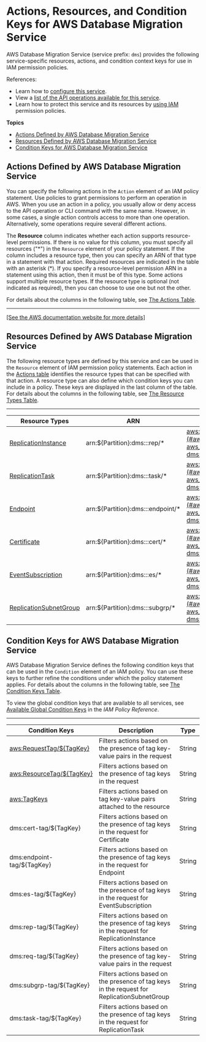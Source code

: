 # Actions, Resources, and Condition Keys for AWS Database Migration Service<a name="list_awsdatabasemigrationservice"></a>

AWS Database Migration Service \(service prefix: `dms`\) provides the following service\-specific resources, actions, and condition context keys for use in IAM permission policies\.

References:
+ Learn how to [configure this service](https://docs.aws.amazon.com/dms/latest/userguide/)\.
+ View a [list of the API operations available for this service](https://docs.aws.amazon.com/dms/latest/APIReference/)\.
+ Learn how to protect this service and its resources by [using IAM](https://docs.aws.amazon.com/dms/latest/userguide/CHAP_Security.IAMPermissions.html) permission policies\.

**Topics**
+ [Actions Defined by AWS Database Migration Service](#awsdatabasemigrationservice-actions-as-permissions)
+ [Resources Defined by AWS Database Migration Service](#awsdatabasemigrationservice-resources-for-iam-policies)
+ [Condition Keys for AWS Database Migration Service](#awsdatabasemigrationservice-policy-keys)

## Actions Defined by AWS Database Migration Service<a name="awsdatabasemigrationservice-actions-as-permissions"></a>

You can specify the following actions in the `Action` element of an IAM policy statement\. Use policies to grant permissions to perform an operation in AWS\. When you use an action in a policy, you usually allow or deny access to the API operation or CLI command with the same name\. However, in some cases, a single action controls access to more than one operation\. Alternatively, some operations require several different actions\.

The **Resource** column indicates whether each action supports resource\-level permissions\. If there is no value for this column, you must specify all resources \("\*"\) in the `Resource` element of your policy statement\. If the column includes a resource type, then you can specify an ARN of that type in a statement with that action\. Required resources are indicated in the table with an asterisk \(\*\)\. If you specify a resource\-level permission ARN in a statement using this action, then it must be of this type\. Some actions support multiple resource types\. If the resource type is optional \(not indicated as required\), then you can choose to use one but not the other\.

For details about the columns in the following table, see [The Actions Table](reference_policies_actions-resources-contextkeys.md#actions_table)\.


****  
[\[See the AWS documentation website for more details\]](http://docs.aws.amazon.com/IAM/latest/UserGuide/list_awsdatabasemigrationservice.html)

## Resources Defined by AWS Database Migration Service<a name="awsdatabasemigrationservice-resources-for-iam-policies"></a>

The following resource types are defined by this service and can be used in the `Resource` element of IAM permission policy statements\. Each action in the [Actions table](#awsdatabasemigrationservice-actions-as-permissions) identifies the resource types that can be specified with that action\. A resource type can also define which condition keys you can include in a policy\. These keys are displayed in the last column of the table\. For details about the columns in the following table, see [The Resource Types Table](reference_policies_actions-resources-contextkeys.md#resources_table)\.


****  

| Resource Types | ARN | Condition Keys | 
| --- | --- | --- | 
|   [ ReplicationInstance ](https://docs.aws.amazon.com/dms/latest/APIReference/API_ReplicationInstance.html)  |  arn:$\{Partition\}:dms:<region>:<account>:rep/\*  |   [ aws:ResourceTag/$\{TagKey\} ](#awsdatabasemigrationservice-aws_ResourceTag___TagKey_)   [ dms:rep\-tag/$\{TagKey\} ](#awsdatabasemigrationservice-dms_rep-tag___TagKey_)   | 
|   [ ReplicationTask ](https://docs.aws.amazon.com/dms/latest/APIReference/API_ReplicationTask.html)  |  arn:$\{Partition\}:dms:<region>:<account>:task/\*  |   [ aws:ResourceTag/$\{TagKey\} ](#awsdatabasemigrationservice-aws_ResourceTag___TagKey_)   [ dms:task\-tag/$\{TagKey\} ](#awsdatabasemigrationservice-dms_task-tag___TagKey_)   | 
|   [ Endpoint ](https://docs.aws.amazon.com/dms/latest/APIReference/API_Endpoint.html)  |  arn:$\{Partition\}:dms:<region>:<account>:endpoint/\*  |   [ aws:ResourceTag/$\{TagKey\} ](#awsdatabasemigrationservice-aws_ResourceTag___TagKey_)   [ dms:endpoint\-tag/$\{TagKey\} ](#awsdatabasemigrationservice-dms_endpoint-tag___TagKey_)   | 
|   [ Certificate ](https://docs.aws.amazon.com/dms/latest/APIReference/API_Certificate.html)  |  arn:$\{Partition\}:dms:<region>:<account>:cert/\*  |   [ aws:ResourceTag/$\{TagKey\} ](#awsdatabasemigrationservice-aws_ResourceTag___TagKey_)   [ dms:cert\-tag/$\{TagKey\} ](#awsdatabasemigrationservice-dms_cert-tag___TagKey_)   | 
|   [ EventSubscription ](https://docs.aws.amazon.com/dms/latest/APIReference/API_EventSubscription.html)  |  arn:$\{Partition\}:dms:<region>:<account>:es/\*  |   [ aws:ResourceTag/$\{TagKey\} ](#awsdatabasemigrationservice-aws_ResourceTag___TagKey_)   [ dms:es\-tag/$\{TagKey\} ](#awsdatabasemigrationservice-dms_es-tag___TagKey_)   | 
|   [ ReplicationSubnetGroup ](https://docs.aws.amazon.com/dms/latest/APIReference/API_ReplicationSubnetGroup.html)  |  arn:$\{Partition\}:dms:<region>:<account>:subgrp/\*  |   [ aws:ResourceTag/$\{TagKey\} ](#awsdatabasemigrationservice-aws_ResourceTag___TagKey_)   [ dms:subgrp\-tag/$\{TagKey\} ](#awsdatabasemigrationservice-dms_subgrp-tag___TagKey_)   | 

## Condition Keys for AWS Database Migration Service<a name="awsdatabasemigrationservice-policy-keys"></a>

AWS Database Migration Service defines the following condition keys that can be used in the `Condition` element of an IAM policy\. You can use these keys to further refine the conditions under which the policy statement applies\. For details about the columns in the following table, see [The Condition Keys Table](reference_policies_actions-resources-contextkeys.md#context_keys_table)\.

To view the global condition keys that are available to all services, see [Available Global Condition Keys](reference_policies_condition-keys.html#AvailableKeys) in the *IAM Policy Reference*\.


****  

| Condition Keys | Description | Type | 
| --- | --- | --- | 
|   [ aws:RequestTag/$\{TagKey\} ](https://docs.aws.amazon.com/IAM/latest/UserGuide/reference_policies_condition-keys.html#condition-keys-requesttag)  | Filters actions based on the presence of tag key\-value pairs in the request | String | 
|   [ aws:ResourceTag/$\{TagKey\} ](https://docs.aws.amazon.com/IAM/latest/UserGuide/reference_policies_condition-keys.html#condition-keys-tagkeys)  | Filters actions based on the presence of tag keys in the request | String | 
|   [ aws:TagKeys ](https://docs.aws.amazon.com/IAM/latest/UserGuide/reference_policies_condition-keys.html#condition-keys-resourcetag)  | Filters actions based on tag key\-value pairs attached to the resource | String | 
|   dms:cert\-tag/$\{TagKey\}  | Filters actions based on the presence of tag keys in the request for Certificate | String | 
|   dms:endpoint\-tag/$\{TagKey\}  | Filters actions based on the presence of tag keys in the request for Endpoint | String | 
|   dms:es\-tag/$\{TagKey\}  | Filters actions based on the presence of tag keys in the request for EventSubscription | String | 
|   dms:rep\-tag/$\{TagKey\}  | Filters actions based on the presence of tag keys in the request for ReplicationInstance | String | 
|   dms:req\-tag/$\{TagKey\}  | Filters actions based on the presence of tag key\-value pairs in the request | String | 
|   dms:subgrp\-tag/$\{TagKey\}  | Filters actions based on the presence of tag keys in the request for ReplicationSubnetGroup | String | 
|   dms:task\-tag/$\{TagKey\}  | Filters actions based on the presence of tag keys in the request for ReplicationTask | String | 
